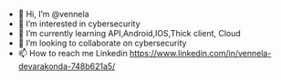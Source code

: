 - 👋 Hi, I’m @vennela 
- 👀 I’m interested in cybersecurity 
- 🌱 I’m currently learning API,Android,IOS,Thick client, Cloud 
- 💞️ I’m looking to collaborate on cybersecurity
- 📫 How to reach me Linkedin  https://www.linkedin.com/in/vennela-devarakonda-748b621a5/
<!---
Hacking007/Hacking007 is a ✨ special ✨ repository because its `README.md` (this file) appears on your GitHub profile.
You can click the Preview link to take a look at your changes.
--->
